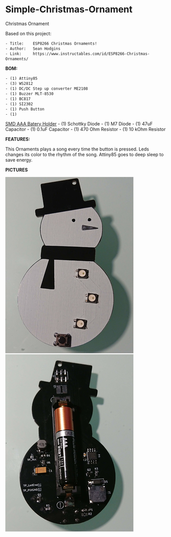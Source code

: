 # Simple-Christmas-Ornament
Christmas Ornament

Based on this project:

	- Title:	ESP8266 Christmas Ornaments!
	- Author:	Sean Hodgins
	- Link:		https://www.instructables.com/id/ESP8266-Christmas-Ornaments/



**BOM:**

	- (1) Attiny85
	- (3) WS2812
	- (1) DC/DC Step up converter ME2108
	- (1) Buzzer MLT-8530
	- (1) BC817
	- (1) SI2302
	- (1) Push Button
	- (1) 
[SMD AAA Batery Holder](https://www.aliexpress.com/item/5Pcs-lot-1-AAA-Battery-Holder-SMD-SMT-High-Quality-Battery-Box-With-Bronze-Pins-TBH/32795495670.html?ws_ab_test=searchweb0_0,searchweb201602_5_10065_10068_10547_319_10891_317_10548_10696_10084_453_454_10083_10618_10307_10820_10821_10301_10303_537_536_10059_10884_10887_321_322_10103,searchweb201603_51,ppcSwitch_0&algo_expid=1f16c75a-10c3-4c96-85c8-67561e371a74-2&algo_pvid=1f16c75a-10c3-4c96-85c8-67561e371a74&transAbTest=ae803_3)
	- (1) Schottky Diode
	- (1) M7 Diode
	- (1) 47uF Capacitor
	- (1) 0.1uF Capacitor 
	- (1) 470 Ohm Resistor
	- (1) 10 kOhm Resistor


**FEATURES:**

This Ornaments plays a song every time the button is pressed. Leds changes its color to the rhythm of the song.
Attiny85 goes to deep sleep to save energy.

**PICTURES**

<img src="Pictures/DSC_0224.jpg" width=400>	<img src="Pictures/DSC_0223.jpg" width=400>

